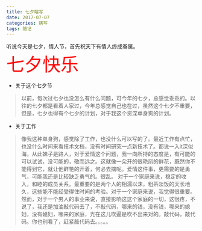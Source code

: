 ```yaml
---
title: 七夕瞎写
date: 2017-07-07
categories: 瞎写
tags: 随记
---
```

听说今天是七夕，情人节，首先祝天下有情人终成眷属。</br>
<font color="red" size="16px">七夕快乐</font>
<!-- more -->
- 关于这个七夕节
>以前，每次过七夕也没怎么有什么问题，可今年的七夕，总感觉乖乖的。以往的七夕都是看着人家过，今年总感觉自己也在过，虽然这个七夕不重要，但是，七夕也得有个七夕的计划，对于我这个资深单身狗的计划。
- 关于工作
>像我这种单身狗，感觉除了工作，也没什么可以写的了。最近工作有点忙，也没什么时间来看技术文档，没有时间研究一点新技术了。都说一入it深似海，从此妹子是路人，对于爱情这个问题，我一向所持的态度是，有可能的可以试试，没可能的，敬而远之。这就像一朵开的很艳丽的鲜花，既然你不能得到它，就让他鲜艳的开着，何必去摘呢。爱情这件事，更需要的是勇气，可能我还是比较缺乏勇气的。很乱。
对于一个家庭来说，稳定的收入，和睦的成员关系。最重要的是两个人的相濡以沫，粗茶淡饭的天长地久，这些能不能经受得住时间的考验。对于一个家庭来说，我觉得很重要。然而，对于一个男人的事业来说，直接影响这这个家庭的一切，这很疼，不说了，我还是加油敲代码去了，不敲代码，哪来的钱，没有钱，哪来的媳妇，没有媳妇，哪来的家庭，光在这儿吹逼是吹不出来对的。敲代码，敲代码。你也别看了，赶紧敲代码去。。。。。